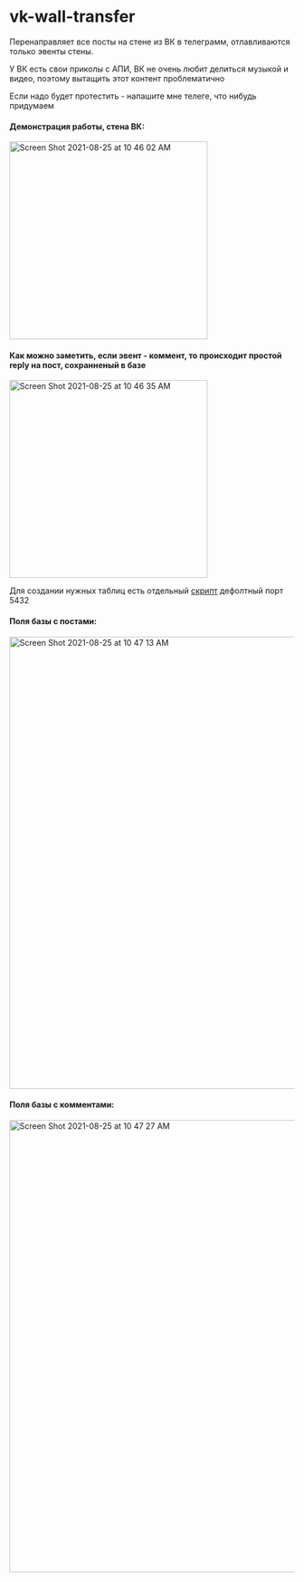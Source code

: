 # vk-wall-transfer

Перенаправляет все посты на стене из ВК в телеграмм, отлавливаются только эвенты стены.

У ВК есть свои приколы с АПИ, ВК не очень любит делиться музыкой и видео, поэтому вытащить этот контент проблематично

Если надо будет протестить - напашите мне телеге, что нибудь придумаем


#### Демонстрация работы, стена ВК:

<img width="350" alt="Screen Shot 2021-08-25 at 10 46 02 AM" src="https://user-images.githubusercontent.com/69805852/130756652-ca7ac149-d720-4306-8769-7824ed1c5af7.png">


#### Как можно заметить, если эвент - коммент, то происходит простой reply на пост, сохранненый в базе

<img width="350" alt="Screen Shot 2021-08-25 at 10 46 35 AM" src="https://user-images.githubusercontent.com/69805852/130756712-96d33c55-3204-4a16-a012-cd4df0c0b0a9.png">

Для создании нужных таблиц есть отдельный [скрипт](https://github.com/Rukopet/vk-wall-transfer/blob/main/data/create_tables.py)
дефолтный порт 5432
#### Поля базы с постами:

<img width="800" alt="Screen Shot 2021-08-25 at 10 47 13 AM" src="https://user-images.githubusercontent.com/69805852/130756727-3697f904-7218-408f-9d90-032a31705fc1.png">

#### Поля базы с комментами:

<img width="800" alt="Screen Shot 2021-08-25 at 10 47 27 AM" src="https://user-images.githubusercontent.com/69805852/130756746-bb5c919f-2adf-4212-bef6-d2be871326da.png">



